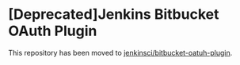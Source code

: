 [Deprecated]Jenkins Bitbucket OAuth Plugin
============================

This repository has been moved to [jenkinsci/bitbucket-oatuh-plugin](https://github.com/jenkinsci/bitbucket-oauth-plugin).